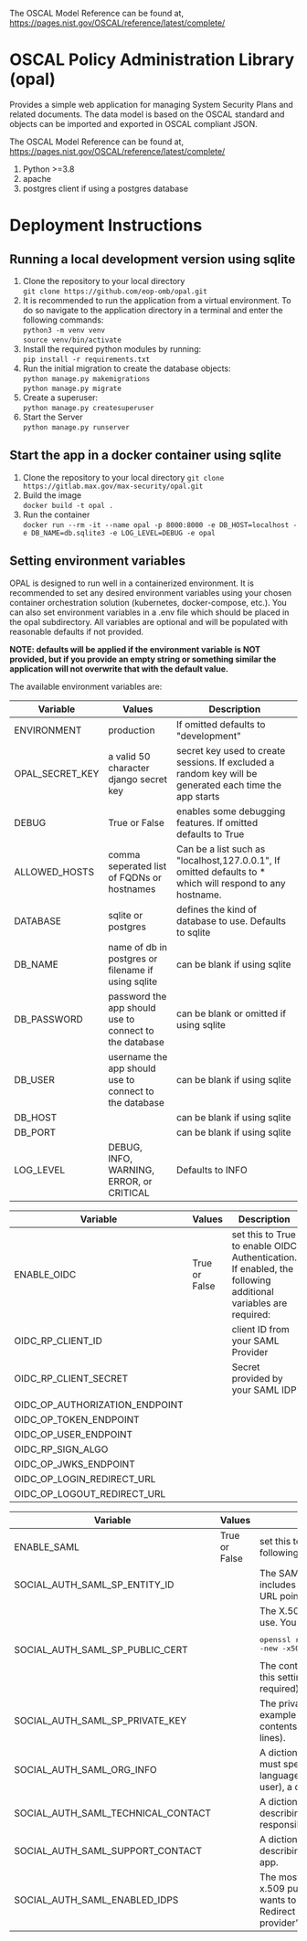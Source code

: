 The OSCAL Model Reference can be found at, https://pages.nist.gov/OSCAL/reference/latest/complete/

# OSCAL Policy Administration Library (opal)
Provides a simple web application for managing System Security Plans and related documents.  The data model is based on the OSCAL standard and objects can be imported and exported in OSCAL compliant JSON. 

The OSCAL Model Reference can be found at, https://pages.nist.gov/OSCAL/reference/latest/complete/

1. Python >=3.8
2. apache
3. postgres client if using a postgres database

# Deployment Instructions
## Running a local development version using sqlite
1. Clone the repository to your local directory\
   `git clone https://github.com/eop-omb/opal.git`
1. It is recommended to run the application from a virtual environment. To do so navigate to the application directory in a terminal and enter the following commands:\
   `python3 -m venv venv`\
   `source venv/bin/activate`
1. Install the required python modules by running:\
   `pip install -r requirements.txt`
1. Run the initial migration to create the database objects:\
   `python manage.py makemigrations`\
   `python manage.py migrate`
1. Create a superuser:\
   `python manage.py createsuperuser`
1. Start the Server\
   `python manage.py runserver`
## Start the app in a docker container using sqlite
1. Clone the repository to your local directory
   `git clone https://gitlab.max.gov/max-security/opal.git`
3. Build the image\
    `docker build -t opal .`
1. Run the container\
    `docker run --rm -it --name opal -p 8000:8000 -e DB_HOST=localhost -e DB_NAME=db.sqlite3 -e LOG_LEVEL=DEBUG -e opal`
    

## Setting environment variables
OPAL is designed to run well in a containerized environment. It is recommended to set any desired environment variables using your chosen container orchestration solution (kubernetes, docker-compose, etc.).  You can also set environment variables in a .env file which should be placed in the opal subdirectory. All variables are optional and will be populated with reasonable defaults if not provided. 

**NOTE: defaults will be applied if the environment variable is NOT provided, but if you provide an empty string or something similar the application will not overwrite that with the default value.**

The available environment variables are: 


| Variable                        | Values                                                 | Description                                                                                                                                                                                                                                                                                                                                          |
|---------------------------------|--------------------------------------------------------|------------------------------------------------------------------------------------------------------------------------------------------------------------------------------------------------------------------------------------------------------------------------------------------------------------------------------------------------------|
| ENVIRONMENT                     | production                                             | If omitted defaults to "development"                                                                                                                                                                                                                                                                                                                 |
| OPAL_SECRET_KEY                 | a valid 50 character django secret key                 | secret key used to create sessions. If excluded a random key will be generated each time the app starts                                                                                                                                                                                                                                              |
| DEBUG                           | True or False                                          | enables some debugging features. If omitted defaults to True                                                                                                                                                                                                                                                                                         |
| ALLOWED_HOSTS                   | comma seperated list of FQDNs or hostnames             | Can be a list such as "localhost,127.0.0.1", If omitted defaults to * which will respond to any hostname.                                                                                                                                                                                                                                            |
 | DATABASE                        | sqlite or postgres                                     | defines the kind of database to use.  Defaults to sqlite                                                                                                                                                                                                                                                                                             |
| DB_NAME                         | name of db in postgres or filename if using sqlite     | can be blank if using sqlite                                                                                                                                                                                                                                                                                                                         |
| DB_PASSWORD                     | password the app should use to connect to the database | can be blank or omitted if using sqlite                                                                                                                                                                                                                                                                                                              |
| DB_USER                         | username the app should use to connect to the database | can be blank if using sqlite                                                                                                                                                                                                                                                                                                                         |
| DB_HOST                         |                                                        | can be blank if using sqlite                                                                                                                                                                                                                                                                                                                         |
| DB_PORT                         |                                                        | can be blank if using sqlite                                                                                                                                                                                                                                                                                                                         |
| LOG_LEVEL                       | DEBUG, INFO, WARNING, ERROR, or CRITICAL               | Defaults to INFO                                                                                                                                                                                                                                                                                                                                     |

| Variable                        | Values                                                 | Description                                                                                                                                                                                                                                                                                                                                          |
|---------------------------------|--------------------------------------------------------|------------------------------------------------------------------------------------------------------------------------------------------------------------------------------------------------------------------------------------------------------------------------------------------------------------------------------------------------------|
| ENABLE_OIDC                     | True or False                                          | set this to True to enable OIDC Authentication. If enabled, the following additional variables are required:                                                                                                                                                                                                                                         |
| OIDC_RP_CLIENT_ID               |                                                        | client ID from your SAML Provider                                                                                                                                                                                                                                                                                                                    |
| OIDC_RP_CLIENT_SECRET           |                                                        | Secret provided by your SAML IDP                                                                                                                                                                                                                                                                                                                     |
| OIDC_OP_AUTHORIZATION_ENDPOINT  |                                                        |                                                                                                                                                                                                                                                                                                                                                      |
| OIDC_OP_TOKEN_ENDPOINT          |                                                        |                                                                                                                                                                                                                                                                                                                                                      |
| OIDC_OP_USER_ENDPOINT           |                                                        |                                                                                                                                                                                                                                                                                                                                                      |
| OIDC_RP_SIGN_ALGO               |                                                        |                                                                                                                                                                                                                                                                                                                                                      |
| OIDC_OP_JWKS_ENDPOINT           |                                                        |                                                                                                                                                                                                                                                                                                                                                      |
| OIDC_OP_LOGIN_REDIRECT_URL              |                                                        |                                                                                                                                                                                                                                                                                                                                                      |
| OIDC_OP_LOGOUT_REDIRECT_URL             |                                                        |                                                                                                                                                                                                                                                                                                                                                      |

| Variable                           | Values        | Description                                                                                                                                                                                                                                                                                                                                          |
|------------------------------------|---------------|------------------------------------------------------------------------------------------------------------------------------------------------------------------------------------------------------------------------------------------------------------------------------------------------------------------------------------------------------|
| ENABLE_SAML                        | True or False | set this to True to enable OIDC Authentication. If enabled, the following additional variables are required:                                                                                                                                                                                                                                         |
| SOCIAL_AUTH_SAML_SP_ENTITY_ID      |               | The SAML Entity ID for your app. This should be a URL that includes a domain name you own. It doesn’t matter what the URL points to. Example: http://saml.yoursite.com                                                                                                                                                                               |
| SOCIAL_AUTH_SAML_SP_PUBLIC_CERT    |               | The X.509 certificate string for the key pair that your app will use. You can generate a new self-signed key pair with: <pre>openssl req -new -x509 -days 3652 -nodes -out saml.crt -keyout saml.key</pre> The contents of saml.crt should then be used as the value of this setting (you can omit the first and last lines, which aren’t required). |
| SOCIAL_AUTH_SAML_SP_PRIVATE_KEY    |               | The private key to be used by your app. If you used the example openssl command given above, set this to the contents of saml.key (again, you can omit the first and last lines).                                                                                                                                                                    |
| SOCIAL_AUTH_SAML_ORG_INFO          |               | A dictionary that contains information about your app. You must specify values for English at a minimum. Each language’s entry should specify a name (not shown to the user), a displayname (shown to the user), and a URL.                                                                                                                          |
| SOCIAL_AUTH_SAML_TECHNICAL_CONTACT |               | A dictionary with two values, givenName and emailAddress, describing the name and email of a technical contact responsible for your app.                                                                                                                                                                                                             |
| SOCIAL_AUTH_SAML_SUPPORT_CONTACT   |               | A dictionary with two values, givenName and emailAddress, describing the name and email of a support contact for your app.                                                                                                                                                                                                                           |
| SOCIAL_AUTH_SAML_ENABLED_IDPS      |               | The most important setting. List the Entity ID, SSO URL, and x.509 public key certificate for each provider that your app wants to support. The SSO URL must support the HTTP-Redirect binding. You can get these values from the provider’s XML metadata.                                                                                           | 


